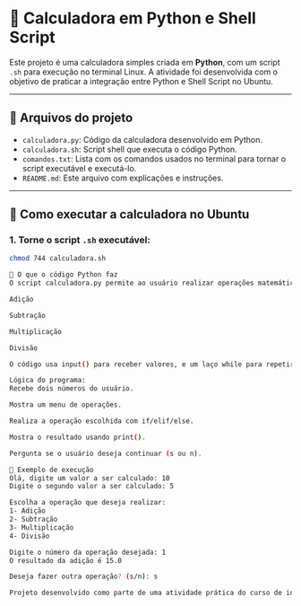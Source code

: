 # 🧮 Calculadora em Python e Shell Script

Este projeto é uma calculadora simples criada em **Python**, com um script `.sh` para execução no terminal Linux. A atividade foi desenvolvida com o objetivo de praticar a integração entre Python e Shell Script no Ubuntu.

---

## 📁 Arquivos do projeto

- `calculadora.py`: Código da calculadora desenvolvido em Python.
- `calculadora.sh`: Script shell que executa o código Python.
- `comandos.txt`: Lista com os comandos usados no terminal para tornar o script executável e executá-lo.
- `README.md`: Este arquivo com explicações e instruções.

---

## 🚀 Como executar a calculadora no Ubuntu

### 1. Torne o script `.sh` executável:

```bash
chmod 744 calculadora.sh

🐍 O que o código Python faz
O script calculadora.py permite ao usuário realizar operações matemáticas entre dois números digitados. As operações disponíveis são:

Adição

Subtração

Multiplicação

Divisão

O código usa input() para receber valores, e um laço while para repetir a operação até que o usuário decida sair.

Lógica do programa:
Recebe dois números do usuário.

Mostra um menu de operações.

Realiza a operação escolhida com if/elif/else.

Mostra o resultado usando print().

Pergunta se o usuário deseja continuar (s ou n).

🧪 Exemplo de execução
Olá, digite um valor a ser calculado: 10
Digite o segundo valor a ser calculado: 5

Escolha a operação que deseja realizar:
1- Adição
2- Subtração
3- Multiplicação
4- Divisão

Digite o número da operação desejada: 1
O resultado da adição é 15.0

Deseja fazer outra operação? (s/n): s

Projeto desenvolvido como parte de uma atividade prática do curso de introdução à programação com Python e Shell Script.
